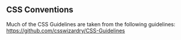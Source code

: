 CSS Conventions
---------------

Much of the CSS Guidelines are taken from the following guidelines:
<https://github.com/csswizardry/CSS-Guidelines>


